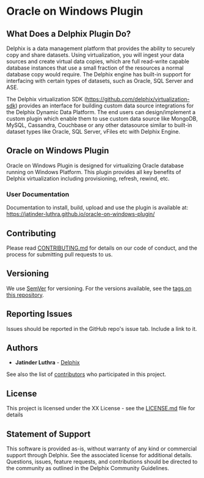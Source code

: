 # Oracle on Windows Plugin

## What Does a Delphix Plugin Do?

Delphix is a data management platform that provides the ability to securely copy and share datasets. Using virtualization, you will ingest your data sources and create virtual data copies, which are full read-write capable database instances that use a small fraction of the resources a normal database copy would require. The Delphix engine has built-in support for interfacing with certain types of datasets, such as Oracle, SQL Server and ASE.

The Delphix virtualization SDK (https://github.com/delphix/virtualization-sdk) provides an interface for building custom data source integrations for the Delphix Dynamic Data Platform. The end users can design/implement a custom plugin which enable them to use custom data source like MongoDB, MySQL, Cassandra, Couchbase or any other datasource similar to built-in dataset types like Oracle, SQL Server, vFiles etc with Delphix Engine.

## Oracle on Windows Plugin

Oracle on Windows Plugin is designed for virtualizing Oracle database running on Windows Platform. This plugin provides all key benefits of Delphix virtualization including provisioning, refresh, rewind, etc.

### User Documentation

Documentation to install, build, upload and use the plugin is available at: https://jatinder-luthra.github.io/oracle-on-windows-plugin/

## Contributing

Please read [CONTRIBUTING.md](https://github.com/delphix/.github/blob/master/CONTRIBUTING.md) for details on our code of conduct, and the process for submitting pull requests to us.

## Versioning

We use [SemVer](http://semver.org/) for versioning. For the versions available, see the [tags on this repository](https://github.com/your/project/tags). 

## Reporting Issues

Issues should be reported in the GitHub repo's issue tab. Include a link to it.

## Authors

* **Jatinder Luthra** - [Delphix](https://github.com/delphix)

See also the list of [contributors](https://github.com/your/project/contributors) who participated in this project.

## License

This project is licensed under the XX License - see the [LICENSE.md](LICENSE.md) file for details

## Statement of Support

This software is provided as-is, without warranty of any kind or commercial support through Delphix. See the associated license for additional details. Questions, issues, feature requests, and contributions should be directed to the community as outlined in the Delphix Community Guidelines.

